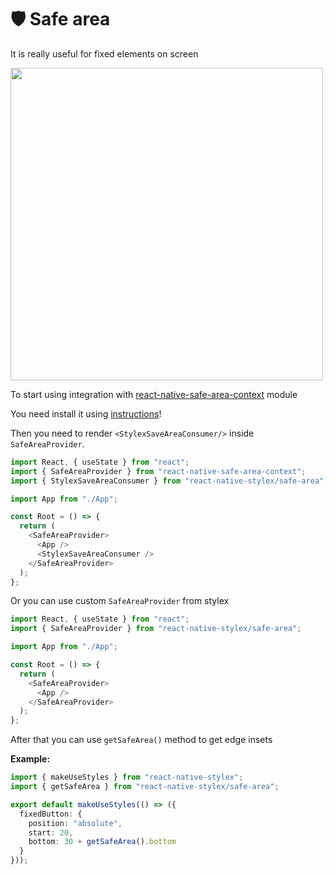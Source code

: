 # 🛡️ Safe area

It is really useful for fixed elements on screen

<img src="https://cdn.dribbble.com/users/261602/screenshots/5947654/bottom_search.png" width="500" />


To start using integration with [react-native-safe-area-context](https://github.com/th3rdwave/react-native-safe-area-context) module

You need install it using [instructions](https://github.com/th3rdwave/react-native-safe-area-context#getting-started)!

Then you need to render `<StylexSaveAreaConsumer/>` inside `SafeAreaProvider`.

```typescript jsx
import React, { useState } from "react";
import { SafeAreaProvider } from "react-native-safe-area-context";
import { StylexSaveAreaConsumer } from "react-native-stylex/safe-area";

import App from "./App";

const Root = () => {
  return (
    <SafeAreaProvider>
      <App />
      <StylexSaveAreaConsumer />
    </SafeAreaProvider>
  );
};
```

Or you can use custom `SafeAreaProvider` from stylex

```typescript jsx
import React, { useState } from "react";
import { SafeAreaProvider } from "react-native-stylex/safe-area";

import App from "./App";

const Root = () => {
  return (
    <SafeAreaProvider>
      <App />
    </SafeAreaProvider>
  );
};
```

After that you can use `getSafeArea()` method to get edge insets

**Example:**

```typescript jsx
import { makeUseStyles } from "react-native-stylex";
import { getSafeArea } from "react-native-stylex/safe-area";

export default makeUseStyles(() => ({
  fixedButton: {
    position: "absolute",
    start: 20,
    bottom: 30 + getSafeArea().bottom
  }
}));
```
